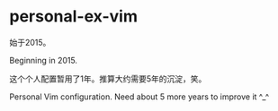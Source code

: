 # personal-ex-vim

始于2015。

Beginning in 2015.

这个个人配置暂用了1年。推算大约需要5年的沉淀，笑。

Personal Vim configuration. Need about 5 more years to improve it ^_^
